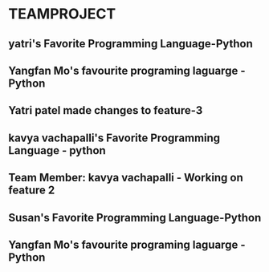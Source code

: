 # TEAMPROJECT 
## yatri's Favorite Programming Language-Python 
 ## Yangfan Mo's favourite programing laguarge - Python 
## Yatri patel made changes to feature-3
## kavya vachapalli's Favorite Programming Language - python
## Team Member: kavya vachapalli - Working on feature 2
## Susan's Favorite Programming Language-Python 
## Yangfan Mo's favourite programing laguarge - Python 
